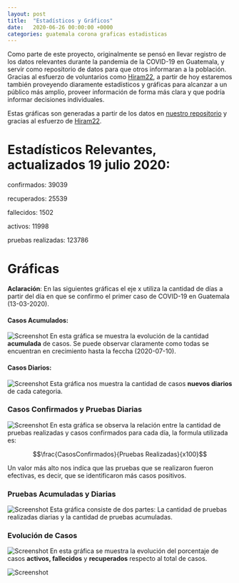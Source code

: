 ```yaml
---
layout: post
title:  "Estadísticos y Gráficos"
date:   2020-06-26 00:00:00 +0000
categories: guatemala corona graficas estadisticas 
---
```



Como parte de este proyecto, originalmente se pensó en llevar registro de los datos relevantes durante la pandemia de la COVID-19 en Guatemala, y servir como repositorio de datos para que otros informaran a la población. Gracias al esfuerzo de voluntarios como [Hiram22](https://github.com/hiram22), a partir de hoy estaremos también proveyendo diaramente estadísticos y gráficas para alcanzar a un público más amplio, proveer información de forma más clara y que podría informar decisiones individuales.

Estas gráficas son generadas a partir de los datos en [nuestro repositorio](https://github.com/ncovgt2020/ncovgt2020) y gracias al esfuerzo de [Hiram22](https://github.com/hiram22).

# Estadísticos Relevantes, actualizados 19 julio 2020:

confirmados:  39039

recuperados:  25539

fallecidos:  1502

activos:  11998

pruebas realizadas:  123786


# Gráficas

**Aclaración**:  En las siguientes gráficas el eje x utiliza la cantidad de días a partir del día en que se confirmo el primer caso de COVID-19 en Guatemala (13-03-2020). 

#### Casos Acumulados:
![Screenshot]({{site.url}}/resources/Casos_Acumulados.png)
En esta gráfica se muestra la evolución de la cantidad **acumulada** de casos. Se puede observar claramente como todas se encuentran en crecimiento hasta la feccha (2020-07-10).

#### Casos Diarios:
![Screenshot]({{site.url}}/resources/Casos_Diarios.png)
Esta gráfica nos muestra la cantidad de casos **nuevos diarios** de cada categoria. 

### Casos Confirmados y Pruebas Diarias
![Screenshot]({{site.url}}/resources/Razon_confirmados_pruebas_diario.png)
En esta gráfica se observa la relación entre la cantidad de pruebas realizadas y casos confirmados para cada día, la formula utilizada es: 

$$\frac{CasosConfirmados}{Pruebas Realizadas}{x100}$$

Un valor más alto nos indíca que las pruebas que se realizaron fueron efectivas, es decir, que se identificaron más casos positivos. 

### Pruebas Acumuladas y Diarias
![Screenshot]({{site.url}}/resources/Resumen_Pruebas_semilogy.png)
Esta gráfica consiste de dos partes: La cantidad de pruebas realizadas diarias y la cantidad de pruebas acumuladas. 

### Evolución de Casos
![Screenshot]({{site.url}}/resources/Evolucion_Porcentaje_Casos.png)
En esta gráfica se muestra la evolución del porcentaje de casos **activos, fallecidos** y **recuperados** respecto al total de casos. 

![Screenshot]({{site.url}}/resources/Evolucion_Porcentaje_Casos_Detalle.png)